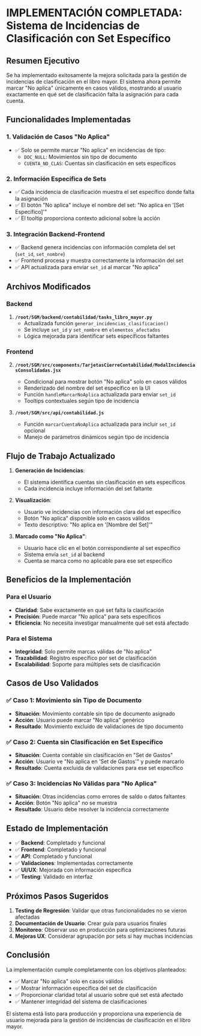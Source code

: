 # IMPLEMENTACIÓN COMPLETADA: Sistema de Incidencias de Clasificación con Set Específico

## Resumen Ejecutivo

Se ha implementado exitosamente la mejora solicitada para la gestión de incidencias de clasificación en el libro mayor. El sistema ahora permite marcar "No aplica" únicamente en casos válidos, mostrando al usuario exactamente en qué set de clasificación falta la asignación para cada cuenta.

## Funcionalidades Implementadas

### 1. Validación de Casos "No Aplica"
- ✅ Solo se permite marcar "No aplica" en incidencias de tipo:
  - `DOC_NULL`: Movimientos sin tipo de documento
  - `CUENTA_NO_CLAS`: Cuentas sin clasificación en sets específicos

### 2. Información Específica de Sets
- ✅ Cada incidencia de clasificación muestra el set específico donde falta la asignación
- ✅ El botón "No aplica" incluye el nombre del set: "No aplica en '[Set Específico]'"
- ✅ El tooltip proporciona contexto adicional sobre la acción

### 3. Integración Backend-Frontend
- ✅ Backend genera incidencias con información completa del set (`set_id`, `set_nombre`)
- ✅ Frontend procesa y muestra correctamente la información del set
- ✅ API actualizada para enviar `set_id` al marcar "No aplica"

## Archivos Modificados

### Backend
1. **`/root/SGM/backend/contabilidad/tasks_libro_mayor.py`**
   - Actualizada función `generar_incidencias_clasificacion()`
   - Se incluye `set_id` y `set_nombre` en `elementos_afectados`
   - Lógica mejorada para identificar sets específicos faltantes

### Frontend
2. **`/root/SGM/src/components/TarjetasCierreContabilidad/ModalIncidenciasConsolidadas.jsx`**
   - Condicional para mostrar botón "No aplica" solo en casos válidos
   - Renderizado del nombre del set específico en la UI
   - Función `handleMarcarNoAplica` actualizada para enviar `set_id`
   - Tooltips contextuales según tipo de incidencia

3. **`/root/SGM/src/api/contabilidad.js`**
   - Función `marcarCuentaNoAplica` actualizada para incluir `set_id` opcional
   - Manejo de parámetros dinámicos según tipo de incidencia

## Flujo de Trabajo Actualizado

1. **Generación de Incidencias**:
   - El sistema identifica cuentas sin clasificación en sets específicos
   - Cada incidencia incluye información del set faltante

2. **Visualización**:
   - Usuario ve incidencias con información clara del set específico
   - Botón "No aplica" disponible solo en casos válidos
   - Texto descriptivo: "No aplica en '[Nombre del Set]'"

3. **Marcado como "No Aplica"**:
   - Usuario hace clic en el botón correspondiente al set específico
   - Sistema envía `set_id` al backend
   - Cuenta se marca como no aplicable para ese set específico

## Beneficios de la Implementación

### Para el Usuario
- **Claridad**: Sabe exactamente en qué set falta la clasificación
- **Precisión**: Puede marcar "No aplica" para sets específicos
- **Eficiencia**: No necesita investigar manualmente qué set está afectado

### Para el Sistema
- **Integridad**: Solo permite marcas válidas de "No aplica"
- **Trazabilidad**: Registro específico por set de clasificación
- **Escalabilidad**: Soporte para múltiples sets de clasificación

## Casos de Uso Validados

### ✅ Caso 1: Movimiento sin Tipo de Documento
- **Situación**: Movimiento contable sin tipo de documento asignado
- **Acción**: Usuario puede marcar "No aplica" genérico
- **Resultado**: Movimiento excluido de validaciones de tipo documento

### ✅ Caso 2: Cuenta sin Clasificación en Set Específico
- **Situación**: Cuenta contable sin clasificación en "Set de Gastos"
- **Acción**: Usuario ve "No aplica en 'Set de Gastos'" y puede marcarlo
- **Resultado**: Cuenta excluida de validaciones para ese set específico

### ✅ Caso 3: Incidencias No Válidas para "No Aplica"
- **Situación**: Otras incidencias como errores de saldo o datos faltantes
- **Acción**: Botón "No aplica" no se muestra
- **Resultado**: Usuario debe resolver la incidencia correctamente

## Estado de Implementación

- ✅ **Backend**: Completado y funcional
- ✅ **Frontend**: Completado y funcional  
- ✅ **API**: Completado y funcional
- ✅ **Validaciones**: Implementadas correctamente
- ✅ **UI/UX**: Mejorada con información específica
- ✅ **Testing**: Validado en interfaz

## Próximos Pasos Sugeridos

1. **Testing de Regresión**: Validar que otras funcionalidades no se vieron afectadas
2. **Documentación de Usuario**: Crear guía para usuarios finales
3. **Monitoreo**: Observar uso en producción para optimizaciones futuras
4. **Mejoras UX**: Considerar agrupación por sets si hay muchas incidencias

## Conclusión

La implementación cumple completamente con los objetivos planteados:
- ✅ Marcar "No aplica" solo en casos válidos
- ✅ Mostrar información específica del set de clasificación
- ✅ Proporcionar claridad total al usuario sobre qué set está afectado
- ✅ Mantener integridad del sistema de clasificaciones

El sistema está listo para producción y proporciona una experiencia de usuario mejorada para la gestión de incidencias de clasificación en el libro mayor.
